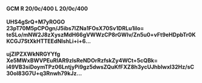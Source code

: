 #### GCM R 20/0c/400 L 20/0c/400
**UHS4gSrQ+M7yROGO**<br/>**23pT70M5pCPOgn/J5ibs7lZNa1FOsX70Sv1DRLu1ilo=**<br/>**teSLo/mNW2J8zXyszMdH66gVWWzCP8rGWIv/Zn5u0+vFt9eHDpbTr0KKCGJ7StXkHTTEEdNIshLi+i+6...**<br/><br/>
**ujZIPZXWkNRGYYfg**<br/>**Xe5MWxBWVPEuRIAR9zlsReNDOrRzfskZy4WCt+5cQBk=**<br/>**i49VB3siDoymTPz06LntjyPi9gz5dwsZQuKfFXZ8h3ycUJhbIwxI32Hz/sC30ol83G7U+q3Rnwh79kJz...**